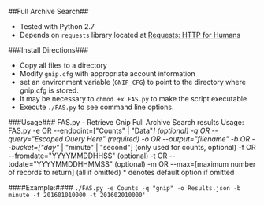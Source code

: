 ##Full Archive Search##
  - Tested with Python 2.7
  - Depends on `requests` library located at [Requests: HTTP for Humans](http://docs.python-requests.org/en/master/)

###Install Directions###
  - Copy all files to a directory
  - Modify `gnip.cfg` with appropriate account information
  - set an environment variable (`GNIP_CFG`) to point to the directory where gnip.cfg is stored.
  - It may be necessary to `chmod +x FAS.py` to make the script executable
  - Execute `./FAS.py` to see command line options.

###Usage###
  FAS.py - Retrieve Gnip Full Archive Search results
  Usage: FAS.py
    -e OR --endpoint=["Counts" | "Data"*] (optional)
    -q OR --query="Escaped Query Here" (required)
    -o OR --output="filename"
    -b OR --bucket=["day"* | "minute" | "second"]  (only used for counts, optional)
    -f OR --fromdate="YYYYMMDDHHSS" (optional)
    -t OR --todate="YYYYMMDDHHMMSS" (optional)
    -m OR --max=[maximum number of records to return] (all if omitted)
    * denotes default option if omitted
  
  ####Example:####
  `./FAS.py -e Counts -q "gnip" -o Results.json -b minute -f 201601010000 -t 201602010000'`
 
